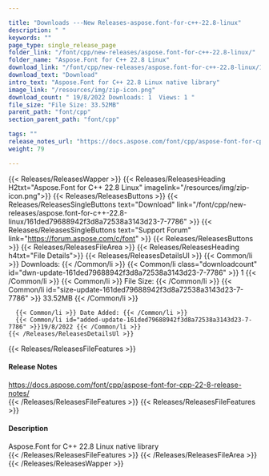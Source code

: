 ```yaml
---

title: "Downloads ---New Releases-aspose.font-for-c++-22.8-linux"
description: " "
keywords: ""
page_type: single_release_page
folder_link: "/font/cpp/new-releases/aspose.font-for-c++-22.8-linux/"
folder_name: "Aspose.Font for C++ 22.8 Linux"
download_link: "/font/cpp/new-releases/aspose.font-for-c++-22.8-linux/161ded79688942f3d8a72538a3143d23-7-7786"
download_text: "Download"
intro_text: "Aspose.Font for C++ 22.8 Linux native library"
image_link: "/resources/img/zip-icon.png"
download_count: " 19/8/2022 Downloads: 1  Views: 1 "
file_size: "File Size: 33.52MB"
parent_path: "font/cpp"
section_parent_path: "font/cpp"

tags: ""
release_notes_url: "https://docs.aspose.com/font/cpp/aspose-font-for-cpp-22-8-release-notes/"
weight: 79

---
```


{{< Releases/ReleasesWapper >}}
  {{< Releases/ReleasesHeading H2txt="Aspose.Font for C++ 22.8 Linux" imagelink="/resources/img/zip-icon.png">}}
  {{< Releases/ReleasesButtons >}}
    {{< Releases/ReleasesSingleButtons text="Download" link="/font/cpp/new-releases/aspose.font-for-c++-22.8-linux/161ded79688942f3d8a72538a3143d23-7-7786" >}}
    {{< Releases/ReleasesSingleButtons text="Support Forum" link="https://forum.aspose.com/c/font" >}}
  {{< Releases/ReleasesButtons >}}
  {{< Releases/ReleasesFileArea >}}
    {{< Releases/ReleasesHeading h4txt="File Details">}}
    {{< Releases/ReleasesDetailsUl >}}
      {{< Common/li >}} Downloads: {{< /Common/li >}}
      {{< Common/li class="downloadcount" id="dwn-update-161ded79688942f3d8a72538a3143d23-7-7786" >}} 1 {{< /Common/li >}}
      {{< Common/li >}} File Size: {{< /Common/li >}}
      {{< Common/li id="size-update-161ded79688942f3d8a72538a3143d23-7-7786" >}} 33.52MB {{< /Common/li >}}

      {{< Common/li >}} Date Added: {{< /Common/li >}}
      {{< Common/li id="added-update-161ded79688942f3d8a72538a3143d23-7-7786" >}}19/8/2022 {{< /Common/li >}}
    {{< /Releases/ReleasesDetailsUl >}}

  {{< Releases/ReleasesFileFeatures >}}
      <h4>Release Notes</h4><div><a href='https://docs.aspose.com/font/cpp/aspose-font-for-cpp-22-8-release-notes/'>https://docs.aspose.com/font/cpp/aspose-font-for-cpp-22-8-release-notes/</a></div>
  {{< /Releases/ReleasesFileFeatures >}}
  {{< Releases/ReleasesFileFeatures >}}
      <h4>Description</h4><div class="HTMLDescription">Aspose.Font for C++ 22.8 Linux native library</div>
  {{< /Releases/ReleasesFileFeatures >}}
 {{< /Releases/ReleasesFileArea >}}
{{< /Releases/ReleasesWapper >}}


